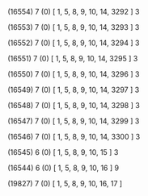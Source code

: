 (16554) 7 (0) [ 1, 5, 8, 9, 10, 14, 3292 ] 3 


(16553) 7 (0) [ 1, 5, 8, 9, 10, 14, 3293 ] 3 


(16552) 7 (0) [ 1, 5, 8, 9, 10, 14, 3294 ] 3 


(16551) 7 (0) [ 1, 5, 8, 9, 10, 14, 3295 ] 3 


(16550) 7 (0) [ 1, 5, 8, 9, 10, 14, 3296 ] 3 


(16549) 7 (0) [ 1, 5, 8, 9, 10, 14, 3297 ] 3 


(16548) 7 (0) [ 1, 5, 8, 9, 10, 14, 3298 ] 3 


(16547) 7 (0) [ 1, 5, 8, 9, 10, 14, 3299 ] 3 


(16546) 7 (0) [ 1, 5, 8, 9, 10, 14, 3300 ] 3 


(16545) 6 (0) [ 1, 5, 8, 9, 10, 15 ] 3 


(16544) 6 (0) [ 1, 5, 8, 9, 10, 16 ] 9 


(19827) 7 (0) [ 1, 5, 8, 9, 10, 16, 17 ]  


